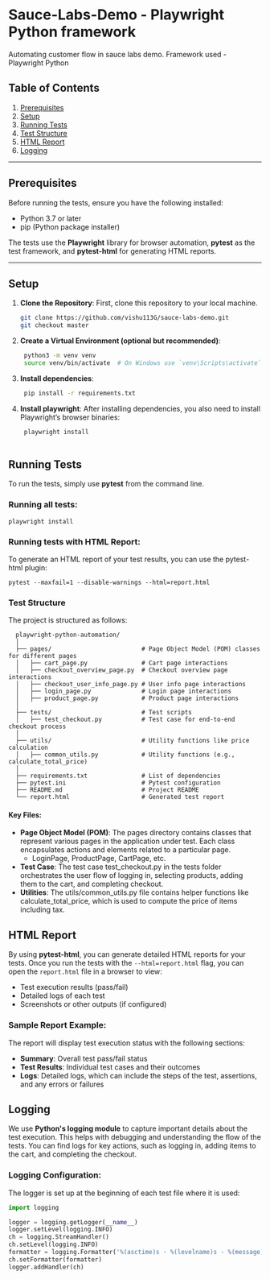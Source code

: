 # Sauce-Labs-Demo - Playwright Python framework
Automating customer flow in sauce labs demo. Framework used - Playwright Python


## Table of Contents

1. [Prerequisites](#prerequisites)
2. [Setup](#setup)
3. [Running Tests](#running-tests)
4. [Test Structure](#test-structure)
5. [HTML Report](#html-report)
6. [Logging](#logging)

---

## Prerequisites

Before running the tests, ensure you have the following installed:

- Python 3.7 or later
- pip (Python package installer)

The tests use the **Playwright** library for browser automation, **pytest** as the test framework, and **pytest-html** for generating HTML reports.

---

## Setup

1. **Clone the Repository**:
   First, clone this repository to your local machine.

   ```bash
   git clone https://github.com/vishu113G/sauce-labs-demo.git
   git checkout master
   
2. **Create a Virtual Environment (optional but recommended)**: 
   ```bash
    python3 -m venv venv
    source venv/bin/activate  # On Windows use `venv\Scripts\activate`
   
3. **Install dependencies**: 
   ```bash
    pip install -r requirements.txt
   
4. **Install playwright**: 
   After installing dependencies, you also need to install Playwright’s browser binaries:
   ```bash
    playwright install
    
## Running Tests

To run the tests, simply use **pytest** from the command line.

### Running all tests:
    playwright install

### Running tests with HTML Report:
To generate an HTML report of your test results, you can use the pytest-html plugin:

    pytest --maxfail=1 --disable-warnings --html=report.html

### Test Structure
The project is structured as follows:
   
      playwright-python-automation/
      │
      ├── pages/                         # Page Object Model (POM) classes for different pages
      │   ├── cart_page.py               # Cart page interactions
      │   ├── checkout_overview_page.py  # Checkout overview page interactions
      │   ├── checkout_user_info_page.py # User info page interactions
      │   ├── login_page.py              # Login page interactions
      │   ├── product_page.py            # Product page interactions
      │
      ├── tests/                         # Test scripts
      │   ├── test_checkout.py           # Test case for end-to-end checkout process
      │
      ├── utils/                         # Utility functions like price calculation
      │   ├── common_utils.py            # Utility functions (e.g., calculate_total_price)
      │
      ├── requirements.txt               # List of dependencies
      ├── pytest.ini                     # Pytest configuration
      ├── README.md                      # Project README
      └── report.html                    # Generated test report

#### Key Files:
- **Page Object Model (POM)**: The pages directory contains classes that represent various pages in the application under test. Each class encapsulates actions and elements related to a particular page.
  - LoginPage, ProductPage, CartPage, etc.
- **Test Case**: The test case test_checkout.py in the tests folder orchestrates the user flow of logging in, selecting products, adding them to the cart, and completing checkout.
- **Utilities**: The utils/common_utils.py file contains helper functions like calculate_total_price, which is used to compute the price of items including tax.
## HTML Report

By using **pytest-html**, you can generate detailed HTML reports for your tests. Once you run the tests with the `--html=report.html` flag, you can open the `report.html` file in a browser to view:

- Test execution results (pass/fail)
- Detailed logs of each test
- Screenshots or other outputs (if configured)

### Sample Report Example:

The report will display test execution status with the following sections:

- **Summary**: Overall test pass/fail status
- **Test Results**: Individual test cases and their outcomes
- **Logs**: Detailed logs, which can include the steps of the test, assertions, and any errors or failures

## Logging

We use **Python's logging module** to capture important details about the test execution. This helps with debugging and understanding the flow of the tests. You can find logs for key actions, such as logging in, adding items to the cart, and completing the checkout.

### Logging Configuration:

The logger is set up at the beginning of each test file where it is used:

```python
import logging

logger = logging.getLogger(__name__)
logger.setLevel(logging.INFO)
ch = logging.StreamHandler()
ch.setLevel(logging.INFO)
formatter = logging.Formatter('%(asctime)s - %(levelname)s - %(message)s')
ch.setFormatter(formatter)
logger.addHandler(ch)

